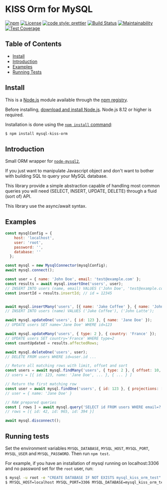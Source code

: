 # KISS Orm for MySQL

[![npm](https://img.shields.io/npm/v/mysql-kiss-orm.svg)](https://www.npmjs.com/package/mysql-kiss-orm)
[![License](https://img.shields.io/github/license/Tehem/mysql-kiss-orm.svg)](LICENSE)
[![code style: prettier](https://img.shields.io/badge/code_style-prettier-ff69b4.svg?style=flat-square)](https://github.com/prettier/prettier)
[![Build Status](https://travis-ci.org/Tehem/mysql-kiss-orm.svg?branch=master)](https://travis-ci.org/Tehem/mysql-kiss-orm)
[![Maintainability](https://api.codeclimate.com/v1/badges/9bfea0dab15584faf5eb/maintainability)](https://codeclimate.com/github/Tehem/mysql-kiss-orm/maintainability)
[![Test Coverage](https://api.codeclimate.com/v1/badges/9bfea0dab15584faf5eb/test_coverage)](https://codeclimate.com/github/Tehem/mysql-kiss-orm/test_coverage)

## Table of Contents

- [Install](#install)
- [Introduction](#introduction)
- [Examples](#examples)
- [Running Tests](#running-tests)

## Install

This is a [Node.js](https://nodejs.org/en/) module available through the
[npm registry](https://www.npmjs.com/).

Before installing, [download and install Node.js](https://nodejs.org/en/download/).
Node.js 8.12 or higher is required.

Installation is done using the
[`npm install` command](https://docs.npmjs.com/getting-started/installing-npm-packages-locally):

```sh
$ npm install mysql-kiss-orm
```
## Introduction

Small ORM wrapper for [`node-mysql2`](https://github.com/sidorares/node-mysql2), 

If you just want to manipulate Javascript object and don't want to bother with building SQL to query your MySQL database.

This library provide a simple abstraction capable of handling most common queries you will need (SELECT, INSERT, UPDATE, DELETE) 
through a fluid (sort of) API.

This library use the async/await syntax.

## Examples

```javascript
const mysqlConfig = {
    host: 'localhost',
    user: 'root',
    password: '',
    database: ''
  };

const mysql = new MysqlConnector(mysqlConfig);
await mysql.connect();

const user = { name: 'John Doe', email: 'test@example.com' };
const results = await mysql.insertOne('users', user);
// INSERT INTO users (name, email) VALUES ('John Doe', 'test@example.com');
const insertId = results.insertId; // id = 12345


await mysql.insertMany('users', [{ name: 'Jake Coffee' }, { name: 'John Latte' }]);
// INSERT INTO users (name) VALUES ('Jake Coffee'), ('John Latte');

await mysql.updateOne('users', { id: 123 }, { name: 'Jane Doe' });
// UPDATE users SET name='Jane Doe' WHERE id=123

await mysql.updateMany('users', { type: 2 }, { country: 'France' });
// UPDATE users SET country='France' WHERE type=2
const countUpdated = results.affectedRows;

await mysql.deleteOne('users', user);
// DELETE FROM users WHERE id=user.id ...

// Return all matching rows with limit, offset and sort
const users = await mysql.findMany('users', { type: 2 }, { offset: 10, limit: 10, sort: { name: 'ASC' } });
// users = [{ id: 123, name: 'Jane Doe', ... }, { ... } ]

// Return the first matching row
const user = await mysql.findOne('users', { id: 123 }, { projections: ['name'] });
// user = { name: 'Jane Doe' }

// RAW prepared queries
const [ rows ] = await mysql.query('SELECT id FROM users WHERE email=?', ['test@example.com']);
// rows = [{ id: 42, id: 965, id: 394 }]

await mysql.disconnect();
```

## Running tests

Set the environment variables `MYSQL_DATABASE`, `MYSQL_HOST`, `MYSQL_PORT`,
`MYSQL_USER` and `MYSQL_PASSWORD`. Then run `npm test`.

For example, if you have an installation of mysql running on localhost:3306
and no password set for the `root` user, run:

```sh
$ mysql -u root -e "CREATE DATABASE IF NOT EXISTS mysql_kiss_orm_test"
$ MYSQL_HOST=localhost MYSQL_PORT=3306 MYSQL_DATABASE=mysql_kiss_orm_test MYSQL_USER=root MYSQL_PASSWORD= npm test
```
